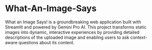 # What-An-Image-Says
What an Image Says! is a groundbreaking web application built with Streamlit and powered by Gemini Pro AI. This project transforms static images into dynamic, interactive experiences by providing detailed descriptions of the uploaded image and enabling users to ask context-aware questions about its content.

